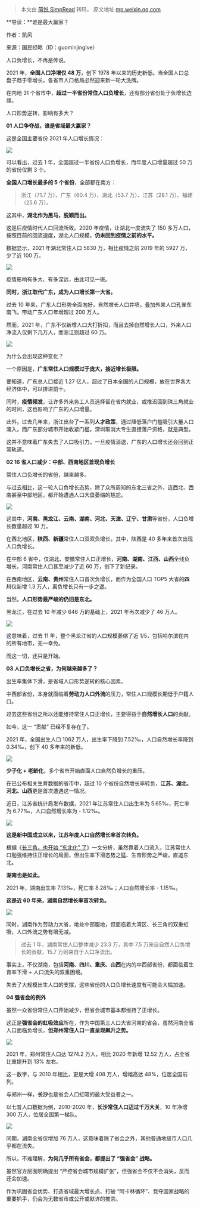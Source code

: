 > 本文由 [简悦 SimpRead](http://ksria.com/simpread/) 转码， 原文地址 [mp.weixin.qq.com](https://mp.weixin.qq.com/s?__biz=MzI5OTk5OTM2Mw==&mid=2247552511&idx=1&sn=f5a308692a6cba9af60173c401c85993&chksm=ec8c4413dbfbcd05d77d10c68846deca469d0d1d823174205cd24ef58f944c6aaf2ad4bef2e9&mpshare=1&scene=1&srcid=0402VxdUh3KP2uYgWsgXiTQe&sharer_sharetime=1648909867469&sharer_shareid=8a467675e94cd5b11b6640b7770d6cc6#rd)

**导读：**谁是最大赢家？

  

作者：凯风

来源：国民经略（ID：guominjinglve）

  

  

  

  

人口负增长，不再是传说。

  

2021 年，**全国人口净增仅 48 万**，创下 1978 年以来的历史新低。当全国人口总盘子趋于零增长，各省市人口格局必然迎来新一轮大洗牌。

  

在内地 31 个省市中，**超过一半省份常住人口负增长**，还有部分省份处于负增长边缘。

  

人口形势逆转，影响有多大？

  

  

**01 人口争夺战，谁是省域最大赢家？**

  

这是全国主要省份 2021 年人口增长情况：

  

![](https://mmbiz.qpic.cn/mmbiz_png/LSOjyib5giaVe9TkrzTW89dPrrDFLXFrx3PROwAP6rREZTMaXuO0P3Gq1gUJo4R4m7EzlZJNrz8MHXfbW3ib7khsg/640?wx_fmt=png)

  

可以看出，过去 1 年，全国超过一半省份人口负增长，而年度人口增量超过 50 万的省份仅剩 3 个。

  

**全国人口增长最多的 5 个省份**，全部都在南方：

  

> 浙江（71.7 万）、广东（60.4 万）、湖北（53.7 万）、江苏（28.1 万）、福建（25.6 万）。 

  

这其中，**湖北作为黑马，脱颖而出。**

  

这是后疫情时代人口回流所致。2020 年疫情，让湖北一度流失了 150 多万人口，按照目前的回流速度，湖北人口规模，**仍未回到疫情之前的水平。**

  

数据显示，2021 年湖北常住人口 5830 万，相比疫情之前 2019 年的 5927 万，少了近 100 万。

  

![](https://mmbiz.qpic.cn/mmbiz_png/LSOjyib5giaVe9TkrzTW89dPrrDFLXFrx3X1x1K3m8diaVIS1r6BF5bURbkOvdNYv5BhqsRnsWBdG6csb5eJmiaabA/640?wx_fmt=png)

  

疫情影响有多大、有多深远，由此可见一斑。

  

**同时，浙江取代广东，成为人口增长第一大省。**

  

过去 10 年来，广东人口形势全面向好，自然增长人口井喷，叠加外来人口孔雀东南飞，带动广东人口年增超过 200 万人。

  

然而，2021 年，广东不仅新增人口大打折扣，而且去掉自然增长人口，外来人口净流入仅剩下几万人，而浙江则超过 60 万。

  

![](https://mmbiz.qpic.cn/mmbiz_png/LSOjyib5giaVe9TkrzTW89dPrrDFLXFrx3T9C0IySqW8oXlgbMZANIuqnZQzTfx6icVxvVrGROYgsQgGrB8NV6vbQ/640?wx_fmt=png)

  

为什么会出现这种变化？

  

一个原因是，**广东常住人口规模过于庞大，接近增长极限。**

  

要知道，广东总人口接近 1.27 亿人，超过了日本全国的人口规模，放在世界各大经济体中，可以排进前十。

  

同时，**疫情频发**，让许多外来务工人员选择留在省内就业，或推迟回到珠三角就业的时间，这也影响了广东的人口增量。

  

此外，过去几年来，浙江出台了一系列**人才政策**，通过降低落户门槛吸引大量人口涌入，而广东部分城市开始收紧门槛，深圳取消大专生直接落户资格，就是典型。

  

这并不意味着广东失去了人口吸引力。一旦疫情消退，广东的人口增长还会回到正常轨道。

  

  

**02 16 省人口减少：中部、西南地区首现负增长**

  

常住人口负增长的省份，越来越多。

  

与过去相比，这一轮人口负增长态势，除了众所周知的东北三省之外，连西北、西南甚至中部地区，都开始遭遇人口大盘萎缩的尴尬。

  

![](https://mmbiz.qpic.cn/mmbiz_png/LSOjyib5giaVe9TkrzTW89dPrrDFLXFrx3iaI4BR96mNTZaLrh0vxrG1JnC6xWVXsWNxRGlJtKYQw0sxy0cvcvplA/640?wx_fmt=png)

  

这其中，**河南、黑龙江、云南、湖南、河北、天津、辽宁、甘肃**等省份，人口负增长数量超过 10 万。

  

在西北地区，**陕西、新疆**常住人口双双负增长。其中，陕西是 40 多年来首次出现人口负增长。

  

在中部 6 省中，仅湖北、安徽常住人口正增长，**河南、湖南、江西、山西**全线负增长，河南常住人口甚至减少了近 60 万，创下了新纪录。

  

在西南地区，**云南、贵州**常住人口首次负增长，而作为全国人口 TOP5 大省的**四川**仅新增 1.3 万人，离负增长只有一步之遥。

  

当然，**人口形势最严峻的仍旧是东北。**

  

黑龙江，在过去 10 年减少 646 万的基础上，2021 年再次减少了 46 万人。

  

![](https://mmbiz.qpic.cn/mmbiz_png/IqiaRFAvFPukj6vwAblZgR04KxK7GWUnMegicP0yGfAuVElFRf4P3nBemufnQtuFrjykYBS6jZVFHSxlkme2sxwA/640?wx_fmt=png)

  

这意味着，过去 11 年，整个黑龙江省的人口规模萎缩了近 1/5，包括哈尔滨在内的所有地市，无一幸免。

  

而这一切，还只是开始。

  

  

**03 人口负增长之省，为何越来越多了？**

  

出生率集体下滑，是省域人口形势逆转的核心因素。

  

中西部省份，本身就面临着**劳动力人口外流**的压力，常住人口规模长期低于户籍人口。

  

过去这些省份之所以还能维持常住人口正增长，主要得益于**自然增长人口**的贡献。

  

如今，这一 “贡献” 已经不复存在了。

  

2021 年，全国出生人口 1062 万人，出生率下降到 7.52‰，人口自然增长率降到 0.34‰，创下 40 多年来的新低。

  

![](https://mmbiz.qpic.cn/mmbiz_png/LSOjyib5giaVe9TkrzTW89dPrrDFLXFrx32ZHTFnUOaIVmARIhYh8dn9iaqxJSUNobTX36bm4hIWfwcm0Hphfqn8A/640?wx_fmt=png)

  

**少子化 + 老龄化**，多个省市开始直面人口自然负增长的重压。

  

在已公布相关生育数据的省市中，超过 10 个省份自然增长率转负，**江苏、湖北、河北、山西**更是首次遭遇这一情况。

  

近日，江苏省统计局发布数据，2021 年江苏常住人口出生率为 5.65‰，死亡率为 6.77‰，人口自然增长率为 - 1.12‰。

  

![](https://mmbiz.qpic.cn/mmbiz_png/LSOjyib5giaVe9TkrzTW89dPrrDFLXFrx3x8gODP6lVkNHcHZq8yegkbO2awClnY0GZeNiapBxBv3F7HYF4ecn4kQ/640?wx_fmt=png)

  

**这是新中国成立以来，江苏年度人口自然增长率首次转负。**

  

根据《[长三角，也开始 “东北化” 了](http://mp.weixin.qq.com/s?__biz=MzI5OTk5OTM2Mw==&mid=2247551759&idx=1&sn=4de143f2e31702df9c27a57a987a265e&chksm=ec8c42e3dbfbcbf5d2437d5353fbae50074287b25b0ee453d0742650c391497f83442b5d98bb&scene=21#wechat_redirect)》一文分析，虽然靠着人口流入，江苏常住人口勉强维持住正增长的局面，但出生率下滑态势之猛、生育形势之严峻，直追东北。

  

**湖南也是如此。**

  

2021 年，湖南出生率 7.13‰，死亡率 8.28‰；人口自然增长率 - 1.15‰。

  

**这是近 60 年来，湖南自然增长率首次转负。**

  

![](https://mmbiz.qpic.cn/mmbiz_png/LSOjyib5giaVe9TkrzTW89dPrrDFLXFrx3K3ia9ibszaZvGGLB15Uu7uD6UXN2SkdndQwOw3ftEqibFriaN1AgJmAcAA/640?wx_fmt=png)

  

同时，湖南作为劳动力大省，地处中部腹地，但面临着大湾区、长三角的双重虹吸，人口外流之势有增无减。

  

> 过去 1 年，湖南常住人口整体减少 23.3 万，其中 7.5 万来自自然人口负增长的贡献，15.7 万则来自于人口净流出。 

  

事实上，不仅湖南，包括**河南、四川、重庆、山西**在内的中西部省份，都面临着生育率下滑 + 人口流失的双重困境。

  

失去了大规模出生人口的支撑，这些省份的人口负增长速度有可能会大幅加速。

  

  

**04 强省会的例外**

  

虽然一众省份常住人口开始减少，但省会城市基本都维持了正增长。

  

这正是**强省会的虹吸效应**所在，作为中国第三人口大省河南的省会，虽然河南全省人口面临负增长，**但郑州常住人口一直呈现飙升之势。**

  

![](https://mmbiz.qpic.cn/mmbiz_png/LSOjyib5giaVe9TkrzTW89dPrrDFLXFrx3JaKYxFWuibJbocFpWPCZ59QEPN7QDrDnQqc6krSC8BwlOppIRQicJU1w/640?wx_fmt=png)

  

2021 年，郑州常住人口达 1274.2 万人，相比 2020 年新增 12.52 万人，占全省比重提升到 13% 左右。

  

这一数字，与 2010 年相比，更是大增 408 万人，增幅高达 48%，位居全国前列。

  

与郑州一样，**长沙**也是省会人口虹吸的最大受益者之一。

  

以七普人口数据为例，2010-2020 年，**长沙常住人口迈过千万大关**，10 年净增 300 万人，位居全国第一梯队。

  

![](https://mmbiz.qpic.cn/mmbiz_png/IqiaRFAvFPukj6vwAblZgR04KxK7GWUnMJ1qcxdOyouWAUHmZq4aKMicaHLcqFY2VYTMVB7wxbqRQNiapfvY5licJA/640?wx_fmt=png)

  

同期，湖南全省仅增加 76 万人，这意味着除了省会之外，其他普通地级市人口几乎都在流失。

  

所以，不难理解，**为何几乎所有省会，都提出了 “强省会” 战略。**

  

虽然官方层面明确提出 “严控省会城市规模扩张”，但强省会不仅不会消失，反而还会加速。

  

作为巩固省会优势、打造省域最大增长点、打破 “阿卡林循环”、竞夺国家战略的重要抓手，仍会为无数省市或公开或默许的推崇。